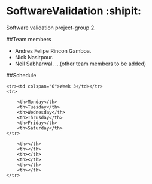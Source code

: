# SoftwareValidation :shipit:
Software validation project-group 2.

##Team members
- Andres Felipe Rincon Gamboa.
- Nick Nasirpour.
- Neil Sabharwal. 
...(other team members to be added)


##Schedule
<table width="90%" align="center" >
    
    <tr><td colspan="6">Week 3</td></tr>
    <tr>
        
        <th>Monday</th>
        <th>Tuesday</th>
        <th>Wednesday</th>
        <th>Thrusday</th>
        <th>Friday</th>
        <th>Saturday</th>
    </tr>
</div>  
<div id="h_nav">
    <tr>
        
        <th></th>
        <th></th>
        <th></th>
        <th></th>
        <th></th>
        <th></th>
    </tr>
</div> 

</table>
